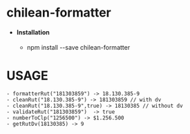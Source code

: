 # chilean-formatter
- #### Installation
     - npm install --save chilean-formatter
# USAGE
    - formatterRut("181303859") -> 18.130.385-9
    - cleanRut("18.130.385-9") -> 181303859 // with dv
    - cleanRut("18.130.385-9",true) -> 18130385 // without dv
    - validateRut("181303859")  -> true
    - numberToClp("1256500") -> $1.256.500 
    - getRutDv(18130385) -> 9
